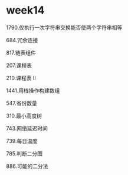 # week14

1790.仅执行一次字符串交换能否使两个字符串相等

684.冗余连接

817.链表组件

207.课程表

210.课程表 Ⅱ

1441.用栈操作构建数组

547.省份数量

310.最小高度树

743.网络延迟时间

739.每日温度

785.判断二分图

886.可能的二分法
